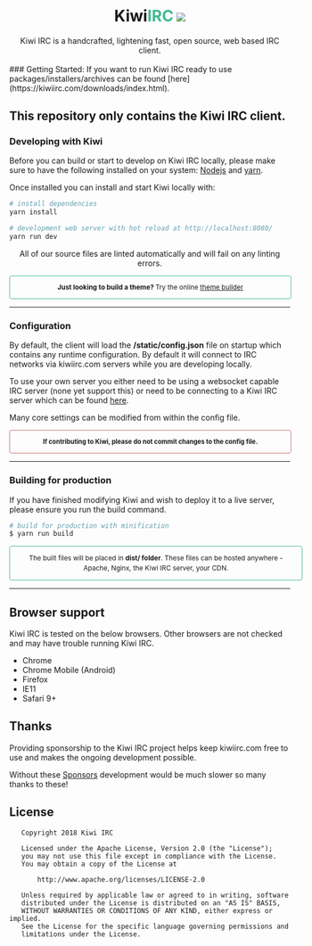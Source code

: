 <div style="text-align:center;">
<h1 style="margin-top:0;">Kiwi<span style="color:#42b992;">IRC</span><img style="margin-left: 5px;margin-top: -10px" src="https://kiwiirc.com/img/logo.png" />
</h1>
Kiwi IRC is a handcrafted, lightening fast, open source, web based IRC client.
</div>

<br>
### Getting Started:
If you want to run Kiwi IRC ready to use packages/installers/archives can be found [here](https://kiwiirc.com/downloads/index.html).

This repository only contains the Kiwi IRC client.
------------


### Developing with Kiwi
Before you can build or start to develop on Kiwi IRC locally, please make sure to have the following installed on your system:  [Nodejs](https://nodejs.org/) and [yarn](https://yarnpkg.com/).

Once installed you can install and start Kiwi locally with:

``` bash
# install dependencies
yarn install

# development web server with hot reload at http://localhost:8080/
yarn run dev
```
<span style="display:inline-block;text-align:center;width:100%;">
All of our source files are linted automatically and will fail on any linting errors.
</span>

<span style="display:inline-block;text-align:center;width:100%;border:1px solid #42b992;line-height:40px;border-radius:4px;font-size:0.85em;"><b>Just looking to build a theme? </b> Try the online [theme builder](https://kiwiirc.com/nextclient-themebuilder)
</span>

------------

### Configuration
By default, the client will load the <b>/static/config.json</b> file on startup which
contains any runtime configuration. By default it will connect to IRC networks via kiwiirc.com servers while you are developing locally.

To use your own server you either need to be using a websocket capable IRC server (none yet support this) or need to be connecting to a Kiwi IRC server which can be found [here](https://github.com/kiwiirc/webircgateway).


Many core settings can be modified from within the config file.

<span style="display:inline-block;text-align:center;width:100%;border:1px solid #d16c6c;line-height:40px;border-radius:4px;font-size:0.8em;"><b> If contributing to Kiwi, please do not commit changes to the config file. </b>
</span>

------------



### Building for production
If you have finished modifying Kiwi and wish to deploy it to a live server, please ensure you run the build command.

``` bash
# build for production with minification
$ yarn run build
```
<span style="display:inline-block;text-align:center;width:100%;border:1px solid #42b992;line-height:18px;border-radius:4px;font-size:0.85em;padding:12px 10px;">The built files will be placed in <b>dist/ folder</b>.
These files can be hosted anywhere - Apache, Nginx, the Kiwi IRC server, your CDN.
</span>

------------

## Browser support

Kiwi IRC is tested on the below browsers. Other browsers are not checked and may have trouble running Kiwi IRC.
* Chrome
* Chrome Mobile (Android)
* Firefox
* IE11
* Safari 9+

## Thanks

Providing sponsorship to the Kiwi IRC project helps keep kiwiirc.com free to use and makes the ongoing development possible.

Without these [Sponsors](sponsors.md) development would be much slower so many thanks to these!

## License
~~~
   Copyright 2018 Kiwi IRC

   Licensed under the Apache License, Version 2.0 (the "License");
   you may not use this file except in compliance with the License.
   You may obtain a copy of the License at

       http://www.apache.org/licenses/LICENSE-2.0

   Unless required by applicable law or agreed to in writing, software
   distributed under the License is distributed on an "AS IS" BASIS,
   WITHOUT WARRANTIES OR CONDITIONS OF ANY KIND, either express or implied.
   See the License for the specific language governing permissions and
   limitations under the License.
~~~
